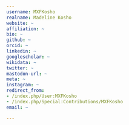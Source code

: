 ```yaml
---
username: MXFKosho
realname: Madeline Kosho
website: ~
affiliation: ~
bio: ~
github: ~
orcid: ~
linkedin: ~
googlescholar: ~
wikidata: ~
twitter: ~
mastodon-url: ~
meta: ~
instagram: ~
redirect_from:
- /index.php/User:MXFKosho
- /index.php/Special:Contributions/MXFKosho
email: ~

---
```

